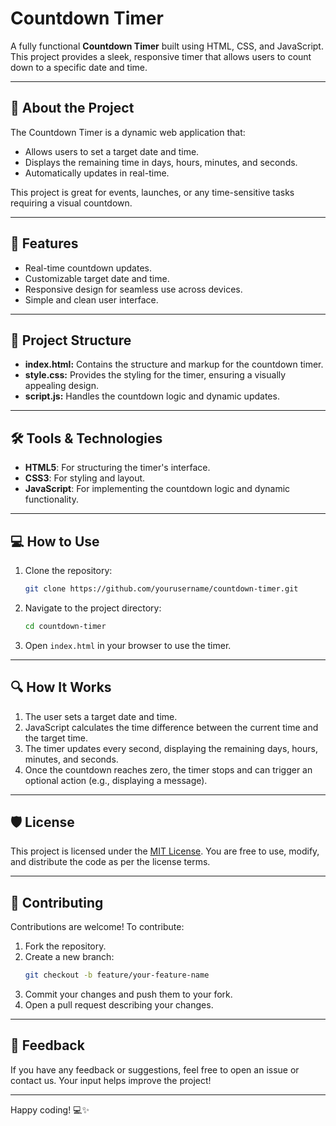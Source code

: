 # Countdown Timer

A fully functional **Countdown Timer** built using HTML, CSS, and JavaScript. This project provides a sleek, responsive timer that allows users to count down to a specific date and time.

---

## 📖 About the Project
The Countdown Timer is a dynamic web application that:
- Allows users to set a target date and time.
- Displays the remaining time in days, hours, minutes, and seconds.
- Automatically updates in real-time.

This project is great for events, launches, or any time-sensitive tasks requiring a visual countdown.

---

## 🚀 Features
- Real-time countdown updates.
- Customizable target date and time.
- Responsive design for seamless use across devices.
- Simple and clean user interface.

---

## 📂 Project Structure
- **index.html:** Contains the structure and markup for the countdown timer.
- **style.css:** Provides the styling for the timer, ensuring a visually appealing design.
- **script.js:** Handles the countdown logic and dynamic updates.

---

## 🛠️ Tools & Technologies
- **HTML5**: For structuring the timer's interface.
- **CSS3**: For styling and layout.
- **JavaScript**: For implementing the countdown logic and dynamic functionality.

---

## 💻 How to Use
1. Clone the repository:
   ```bash
   git clone https://github.com/yourusername/countdown-timer.git
   ```
2. Navigate to the project directory:
   ```bash
   cd countdown-timer
   ```
3. Open `index.html` in your browser to use the timer.

---

## 🔍 How It Works
1. The user sets a target date and time.
2. JavaScript calculates the time difference between the current time and the target time.
3. The timer updates every second, displaying the remaining days, hours, minutes, and seconds.
4. Once the countdown reaches zero, the timer stops and can trigger an optional action (e.g., displaying a message).

---

## 🛡️ License
This project is licensed under the [MIT License](LICENSE). You are free to use, modify, and distribute the code as per the license terms.

---

## 🤝 Contributing
Contributions are welcome! To contribute:
1. Fork the repository.
2. Create a new branch:
   ```bash
   git checkout -b feature/your-feature-name
   ```
3. Commit your changes and push them to your fork.
4. Open a pull request describing your changes.

---

## 📢 Feedback
If you have any feedback or suggestions, feel free to open an issue or contact us. Your input helps improve the project!

---

Happy coding! 💻✨
